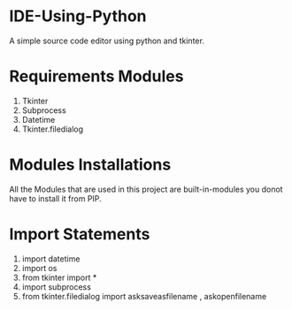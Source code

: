 # IDE-Using-Python
A simple source code editor using python and tkinter.

# Requirements Modules

1. Tkinter
2. Subprocess
3. Datetime
4. Tkinter.filedialog

# Modules Installations

All the Modules that are used in this project are built-in-modules you donot have to install it from PIP.

# Import Statements

1. import datetime
2. import os
3. from tkinter import *
4. import subprocess
5. from tkinter.filedialog import asksaveasfilename , askopenfilename

